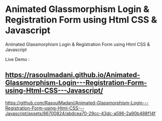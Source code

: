 # Animated Glassmorphism Login & Registration Form using Html CSS & Javascript
 Animated Glassmorphism Login & Registration Form using Html CSS & Javascript

Live Demo :

## https://rasoulmadani.github.io/Animated-Glassmorphism-Login---Registration-Form-using-Html-CSS---Javascript/

https://github.com/RasoulMadani/Animated-Glassmorphism-Login---Registration-Form-using-Html-CSS---Javascript/assets/86700824/abdcea70-29cc-43dc-a596-2a90b488f14f

